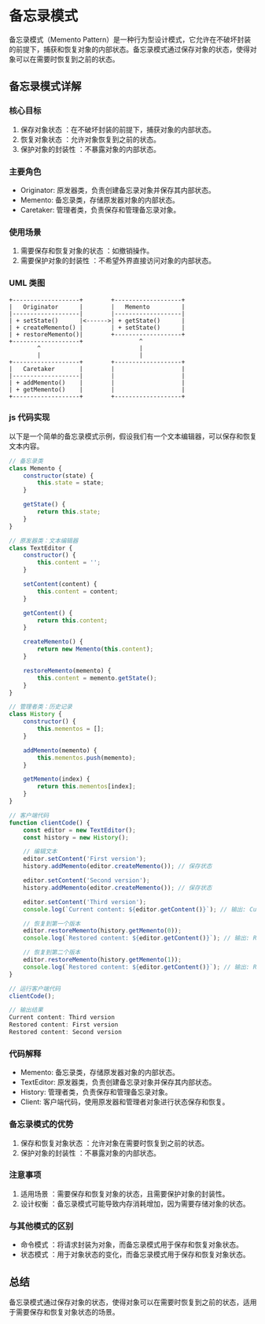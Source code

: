 # 备忘录模式
备忘录模式（Memento Pattern）是一种行为型设计模式，它允许在不破坏封装的前提下，捕获和恢复对象的内部状态。备忘录模式通过保存对象的状态，使得对象可以在需要时恢复到之前的状态。

## 备忘录模式详解
### 核心目标
1. 保存对象状态 ：在不破坏封装的前提下，捕获对象的内部状态。
2. 恢复对象状态 ：允许对象恢复到之前的状态。
3. 保护对象的封装性 ：不暴露对象的内部状态。
### 主要角色
- Originator: 原发器类，负责创建备忘录对象并保存其内部状态。
- Memento: 备忘录类，存储原发器对象的内部状态。
- Caretaker: 管理者类，负责保存和管理备忘录对象。
### 使用场景
1. 需要保存和恢复对象的状态 ：如撤销操作。
2. 需要保护对象的封装性 ：不希望外界直接访问对象的内部状态。
### UML 类图
```plaintext
+-------------------+        +-------------------+
|   Originator      |        |   Memento         |
|-------------------|        |-------------------|
| + setState()      |<------>| + getState()      |
| + createMemento() |        | + setState()      |
| + restoreMemento()|        +-------------------+
+-------------------+                ^
        ^                            |
        |                            |
+-------------------+        +-------------------+
|   Caretaker       |        |                   |
|-------------------|        |                   |
| + addMemento()    |        |                   |
| + getMemento()    |        |                   |
+-------------------+        +-------------------+
```
### js 代码实现
以下是一个简单的备忘录模式示例，假设我们有一个文本编辑器，可以保存和恢复文本内容。

```js
// 备忘录类
class Memento {
    constructor(state) {
        this.state = state;
    }

    getState() {
        return this.state;
    }
}

// 原发器类：文本编辑器
class TextEditor {
    constructor() {
        this.content = '';
    }

    setContent(content) {
        this.content = content;
    }

    getContent() {
        return this.content;
    }

    createMemento() {
        return new Memento(this.content);
    }

    restoreMemento(memento) {
        this.content = memento.getState();
    }
}

// 管理者类：历史记录
class History {
    constructor() {
        this.mementos = [];
    }

    addMemento(memento) {
        this.mementos.push(memento);
    }

    getMemento(index) {
        return this.mementos[index];
    }
}

// 客户端代码
function clientCode() {
    const editor = new TextEditor();
    const history = new History();

    // 编辑文本
    editor.setContent('First version');
    history.addMemento(editor.createMemento()); // 保存状态

    editor.setContent('Second version');
    history.addMemento(editor.createMemento()); // 保存状态

    editor.setContent('Third version');
    console.log(`Current content: ${editor.getContent()}`); // 输出: Current content: Third version

    // 恢复到第一个版本
    editor.restoreMemento(history.getMemento(0));
    console.log(`Restored content: ${editor.getContent()}`); // 输出: Restored content: First version

    // 恢复到第二个版本
    editor.restoreMemento(history.getMemento(1));
    console.log(`Restored content: ${editor.getContent()}`); // 输出: Restored content: Second version
}

// 运行客户端代码
clientCode();

// 输出结果
Current content: Third version
Restored content: First version
Restored content: Second version
```

### 代码解释
- Memento: 备忘录类，存储原发器对象的内部状态。
- TextEditor: 原发器类，负责创建备忘录对象并保存其内部状态。
- History: 管理者类，负责保存和管理备忘录对象。
- Client: 客户端代码，使用原发器和管理者对象进行状态保存和恢复。

### 备忘录模式的优势
1. 保存和恢复对象状态 ：允许对象在需要时恢复到之前的状态。
2. 保护对象的封装性 ：不暴露对象的内部状态。
### 注意事项
1. 适用场景 ：需要保存和恢复对象的状态，且需要保护对象的封装性。
2. 设计权衡 ：备忘录模式可能导致内存消耗增加，因为需要存储对象的状态。
### 与其他模式的区别
- 命令模式 ：将请求封装为对象，而备忘录模式用于保存和恢复对象状态。
- 状态模式 ：用于对象状态的变化，而备忘录模式用于保存和恢复对象状态。
## 总结
备忘录模式通过保存对象的状态，使得对象可以在需要时恢复到之前的状态，适用于需要保存和恢复对象状态的场景。